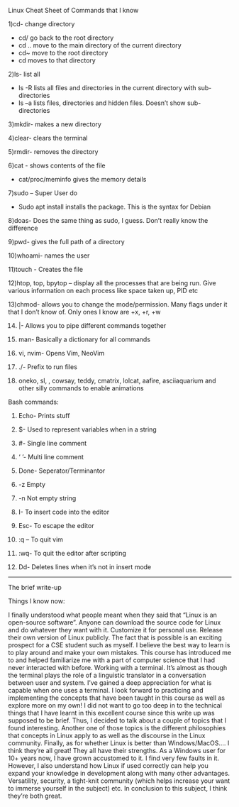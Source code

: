 Linux Cheat Sheet of Commands that I know 

1)cd- change directory
-	cd/  go back to the root directory
-	cd .. move to the main directory of the current directory
-	cd~ move to the root directory
-	cd <dirname> moves to that directory
  
2)ls- list all
-	ls -R lists all files and directories in the current directory with sub-directories
-	 ls –a lists files, directories and hidden files. Doesn’t show sub-directories
  
3)mkdir- makes a new directory
  
4)clear- clears the terminal
  
5)rmdir- removes the directory

6)cat <filename>- shows contents of the file
- cat/proc/meminfo gives the memory details

7)sudo – Super User do
-	Sudo apt install <package> installs the package. This is the syntax for Debian

8)doas- Does the same thing as sudo, I guess. Don’t really know the difference

9)pwd- gives the full path of a directory

10)whoami- names the user

11)touch <filename>- Creates the file

12)htop, top, bpytop – display all the processes that are being run. Give various information on each process like space taken up, PID etc

13)chmod- allows you to change the mode/permission. Many flags under it that I don’t know of. Only ones I know are +x, +r, +w

14) |- Allows you to pipe different commands together

15) man- Basically a dictionary for all commands

16) vi, nvim- Opens Vim, NeoVim

17) ./- Prefix to run files 

18) oneko, sl, , cowsay, teddy, cmatrix, lolcat, aafire, asciiaquarium and other silly commands to enable animations

  
Bash commands:
  

1)	Echo- Prints stuff

2)	$- Used to represent variables when in a string

3)	#- Single line comment

4)	‘ ’- Multi line comment

5)	Done- Seperator/Terminantor

6)	-z Empty

7)	-n Not empty string

8)	I- To insert code into the editor

9)	Esc- To escape the editor

10)	:q – To quit vim

11)	:wq- To quit the editor after scripting

12)	Dd- Deletes lines when it’s not in insert mode
-----------------------------------------------------------------------------------------------------------------------------------------------------------------------

The brief write-up

Things I know now:

I finally understood what people meant when they said that “Linux is an open-source software”. Anyone can download the source code for Linux and do whatever they want
with it. Customize it for personal use. Release their own version of Linux publicly. The fact that is possible is an exciting prospect for a CSE student such as myself.
I believe the best way to learn is to play around and make your own mistakes. This course has introduced me to and helped familiarize me with a part of computer science 
that I had never interacted with before. Working with a terminal. It’s almost as though the terminal plays the role of a linguistic translator in a conversation between
user and system. I’ve gained a deep appreciation for what is capable when one uses a terminal. I look forward to practicing and implementing the concepts that have been 
taught in this course as well as explore more on my own! I did not want to go too deep in to the technical things that I have learnt in this excellent course since this
write up was supposed to be brief. Thus, I decided to talk about a couple of topics that I found interesting. Another one of those topics is the different philosophies 
that concepts in Linux apply to as well as the discourse in the Linux community. 
Finally, as for whether Linux is better than Windows/MacOS…. I think they’re all great! They all have their strengths. As a Windows user for 10+ years now, I have grown accustomed to it. I find very few faults in it. However, I also understand how Linux if used correctly can help you expand your knowledge in development along with many other advantages. Versatility, security, a tight-knit community (which helps increase your want to immerse yourself in the subject) etc. In conclusion to this subject, I think they’re both great. 

